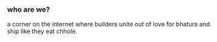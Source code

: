 ### who are we?
a corner on the internet where builders unite out of love for bhatura and ship like they eat chhole.

